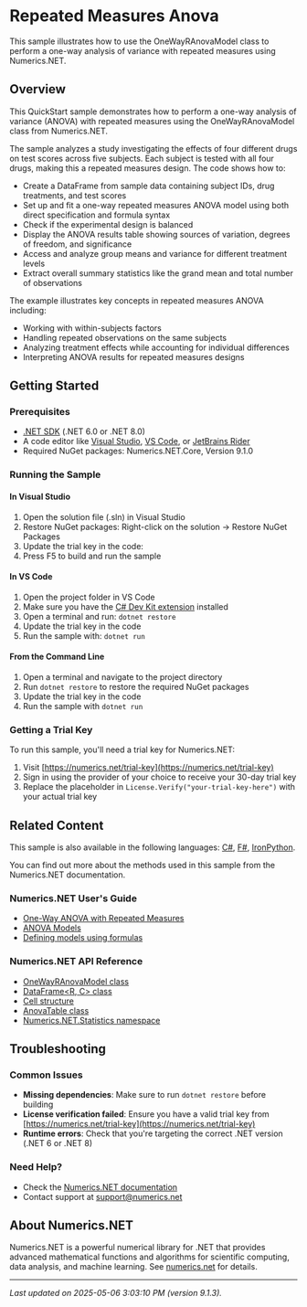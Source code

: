 # Repeated Measures Anova

This sample illustrates how to use the OneWayRAnovaModel class to perform a one-way analysis of variance with repeated measures using Numerics.NET.

## Overview

This QuickStart sample demonstrates how to perform a one-way analysis of variance (ANOVA) with repeated measures using 
the OneWayRAnovaModel class from Numerics.NET.

The sample analyzes a study investigating the effects of four different drugs on test scores across five 
subjects. Each subject is tested with all four drugs, making this a repeated measures design. The code 
shows how to:

- Create a DataFrame from sample data containing subject IDs, drug treatments, and test scores
- Set up and fit a one-way repeated measures ANOVA model using both direct specification and formula syntax
- Check if the experimental design is balanced
- Display the ANOVA results table showing sources of variation, degrees of freedom, and significance
- Access and analyze group means and variance for different treatment levels
- Extract overall summary statistics like the grand mean and total number of observations

The example illustrates key concepts in repeated measures ANOVA including:
- Working with within-subjects factors
- Handling repeated observations on the same subjects
- Analyzing treatment effects while accounting for individual differences
- Interpreting ANOVA results for repeated measures designs


## Getting Started

### Prerequisites

- [.NET SDK](https://dotnet.microsoft.com/download) (.NET 6.0 or .NET 8.0)
- A code editor like [Visual Studio](https://visualstudio.microsoft.com/), [VS Code](https://code.visualstudio.com/), or [JetBrains Rider](https://www.jetbrains.com/rider/)
- Required NuGet packages: Numerics.NET.Core, Version 9.1.0

### Running the Sample

#### In Visual Studio
1. Open the solution file (.sln) in Visual Studio
2. Restore NuGet packages: Right-click on the solution → Restore NuGet Packages
3. Update the trial key in the code:
4. Press F5 to build and run the sample

#### In VS Code

1. Open the project folder in VS Code
2. Make sure you have the [C# Dev Kit extension](https://marketplace.visualstudio.com/items?itemName=ms-dotnettools.csdevkit) installed
3. Open a terminal and run: `dotnet restore`
4. Update the trial key in the code 
5. Run the sample with: `dotnet run`

#### From the Command Line

1. Open a terminal and navigate to the project directory
2. Run `dotnet restore` to restore the required NuGet packages
3. Update the trial key in the code
4. Run the sample with `dotnet run`

### Getting a Trial Key

To run this sample, you'll need a trial key for Numerics.NET:

1. Visit [https://numerics.net/trial-key](https://numerics.net/trial-key)
2. Sign in using the provider of your choice to receive your 30-day trial key
3. Replace the placeholder in `License.Verify("your-trial-key-here")` with your actual trial key

## Related Content

This sample is also available in the following languages: 
[C#](https://github.com/NumericsDotNet/quickstart-csharp/tree/net6.0/statistics/analysis-of-variance/anova-repeated-measures), [F#](https://github.com/NumericsDotNet/quickstart-fsharp/tree/net6.0/statistics/analysis-of-variance/anova-repeated-measures), [IronPython](https://github.com/NumericsDotNet/quickstart-ironpython/tree/net6.0/statistics/analysis-of-variance/anova-repeated-measures).

You can find out more about the methods used in this sample from the Numerics.NET documentation.

### Numerics.NET User's Guide

- [One-Way ANOVA with Repeated Measures](https://numerics.net/documentation/latest/statistics/analysis-of-variance/one-way-anova-with-repeated-measures)
- [ANOVA Models](https://numerics.net/documentation/latest/statistics/analysis-of-variance/anova-models)
- [Defining models using formulas](https://numerics.net/documentation/latest/statistics/statistical-models/defining-models-using-formulas)

### Numerics.NET API Reference

- [OneWayRAnovaModel class](https://numerics.net/documentation/latest/reference/numerics.net.statistics.onewayranovamodel)
- [DataFrame&lt;R, C&gt; class](https://numerics.net/documentation/latest/reference/numerics.net.dataanalysis.dataframe-2)
- [Cell structure](https://numerics.net/documentation/latest/reference/numerics.net.statistics.cell)
- [AnovaTable class](https://numerics.net/documentation/latest/reference/numerics.net.statistics.anovatable)
- [Numerics.NET.Statistics namespace](https://numerics.net/documentation/latest/reference/numerics.net.statistics)


## Troubleshooting

### Common Issues

- **Missing dependencies**: Make sure to run `dotnet restore` before building
- **License verification failed**: Ensure you have a valid trial key from [https://numerics.net/trial-key](https://numerics.net/trial-key)
- **Runtime errors**: Check that you're targeting the correct .NET version (.NET 6 or .NET 8)

### Need Help?

- Check the [Numerics.NET documentation](https://numerics.net/documentation/)
- Contact support at [support@numerics.net](mailto:support@numerics.net?subject=AnovaRepeatedMeasures%20QuickStart%20Sample%20%28Visual+Basic%29)

## About Numerics.NET

Numerics.NET is a powerful numerical library for .NET that provides advanced mathematical 
functions and algorithms for scientific computing, data analysis, and machine learning.
See [numerics.net](https://numerics.net) for details.

---

_Last updated on 2025-05-06 3:03:10 PM (version 9.1.3)._
